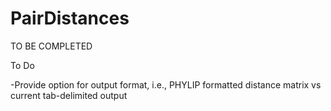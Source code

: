 # PairDistances

TO BE COMPLETED




To Do

-Provide option for output format, i.e., PHYLIP formatted distance matrix vs current tab-delimited output
